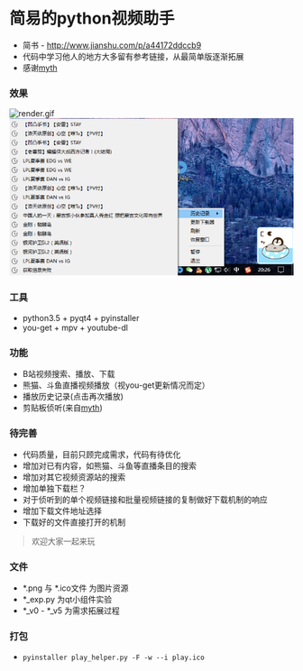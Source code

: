 # 简易的python视频助手

- 简书 - http://www.jianshu.com/p/a44172ddccb9
- 代码中学习他人的地方大多留有参考链接，从最简单版逐渐拓展
- 感谢[myth](https://www.v2ex.com/member/myth)

### 效果
![render.gif](.\render.gif)
![render.png](.\render.png)

### 工具
- python3.5 + pyqt4 + pyinstaller
- you-get + mpv + youtube-dl


### 功能
- B站视频搜索、播放、下载
- 熊猫、斗鱼直播视频播放（视you-get更新情况而定）
- 播放历史记录(点击再次播放)
- 剪贴板侦听(来自[myth](https://github.com/xmyth/you_get_play/blob/master/you_get_play.py))

### 待完善
- 代码质量，目前只顾完成需求，代码有待优化
- 增加对已有内容，如熊猫、斗鱼等直播条目的搜索
- 增加对其它视频资源站的搜索
- 增加单独下载栏？
- 对于侦听到的单个视频链接和批量视频链接的复制做好下载机制的响应
- 增加下载文件地址选择
- 下载好的文件直接打开的机制
> 欢迎大家一起来玩

### 文件
- \*.png 与 \*.ico文件 为图片资源
- \*\_exp.py 为qt小组件实验
- \*\_v0 - \*\_v5 为需求拓展过程

### 打包
- `pyinstaller play_helper.py -F -w --i play.ico`